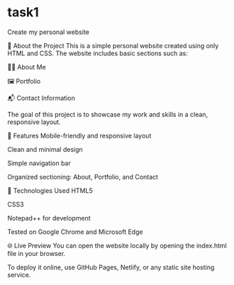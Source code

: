 # task1
Create my personal website

👋 About the Project
This is a simple personal website created using only HTML and CSS.
The website includes basic sections such as:

🧑‍💼 About Me

🖼️ Portfolio

📬 Contact Information

The goal of this project is to showcase my work and skills in a clean, responsive layout.

🚀 Features
Mobile-friendly and responsive layout

Clean and minimal design

Simple navigation bar

Organized sectioning: About, Portfolio, and Contact

📁 Technologies Used
HTML5

CSS3

Notepad++ for development

Tested on Google Chrome and Microsoft Edge

🌐 Live Preview
You can open the website locally by opening the index.html file in your browser.

To deploy it online, use GitHub Pages, Netlify, or any static site hosting service.


